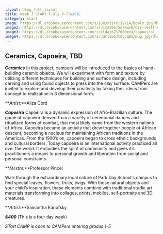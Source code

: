 ```yaml
---
layout: blog_full_layout
title: Week 3 START (July 3-7)&#58; 
category: start
image: https://dl.dropboxusercontent.com/s/i8m3x3sxkjiyki4/bowls.jpg?dl=0
image2: https://dl.dropboxusercontent.com/s/3im290e75q7muv6/diy-leaft-crafts-painted-leaves-hazel-terry_zps18497d5f.jpg?dl=0
image3: https://dl.dropboxusercontent.com/s/kldag67s7000ev3/capoeira1.jpg?dl=0
image4: https://dl.dropboxusercontent.com/s/udrl86o3tdycq8w/mug.jpg?dl=0
---
```


## Ceramics, Capoeira, TBD

**_Ceramics_** 
In this project, campers will be introduced to the basics of hand-building ceramic objects. We will experiment with form and texture by utilizing different techniques for building and surface design, including carving and using found objects to press into the clay surface. CAMPers are invited to explore and develop their creativity by taking their ideas from concept to realization in 3 dimensional form. 

**_Artist:_**Aliza Cord


**_Capoeira_**
Capoeira is a dynamic expression of Afro-Brazilian culture. The game of capoeira derived from a variety of ceremonial dances and ritualized forms of combat, that most likely came from the western nations of Africa. Capoeira became an activity that drew together people of African descent, becoming a nucleus for maintaining African traditions in the Americas. From the 1900’s on, capoeira began to cross ethnic backgrounds and cultural borders. Today capoeira is an international activity practiced all over the world. It embodies the spirit of community and gives it’s practitioners a means to personal growth and liberation from social and personal constraints.

**_Mestre:_**Professor Pincel

 

Walk through the extraordinary local nature of Park Day School's campus to find special leaves, flowers, fruits, twigs. With these natural objects and your child’s inspiration, these elements combine with traditional studio art materials transforming into collages, prints, mobiles, self-portraits and 3D creatures. 

**_Artist:_**Samantha Kanofsky


**_$400_** (This is a four day week)

*STart CAMP is open to CAMPers entering grades 1-5*

